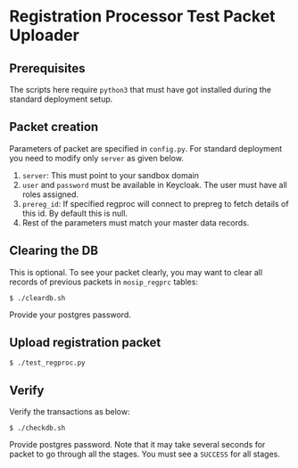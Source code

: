 # Registration Processor Test Packet Uploader 

## Prerequisites

The scripts here require `python3` that must have got installed during the standard deployment setup.

## Packet creation

Parameters of packet are specified in `config.py`. For standard deployment you need to modify only `server` as given below. 

1. `server`:  This must point to your sandbox domain 
1. `user` and `password` must be available in Keycloak. The user must have all roles assigned. 
1. `prereg_id`: If specified regproc will connect to prepreg to fetch details of this id. By default this is null.
1.  Rest of the parameters must match your master data records.  

## Clearing the DB
This is optional.  To see your packet clearly, you may want to clear all records of previous packets in `mosip_regprc` tables:

```
$ ./cleardb.sh
```
Provide your postgres password.

## Upload registration packet

```
$ ./test_regproc.py
```

## Verify
Verify the transactions as below:

```
$ ./checkdb.sh

```
Provide postgres password.  Note that it may take several seconds for packet to go through all the stages.  You must see a `SUCCESS` for all stages. 
    
